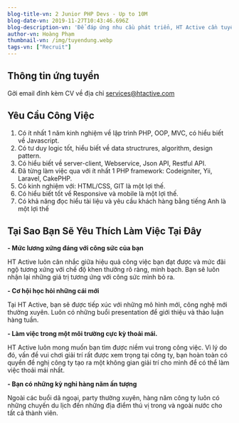 ```yaml
---
blog-title-vn: 2 Junior PHP Devs - Up to 10M
blog-date-vn: 2019-11-27T10:43:46.696Z
blog-description-vn: 'Để đáp ứng nhu cầu phát triển, HT Active cần tuyển 2 PHP Developer.'
author-vn: Hoàng Phạm
thumbnail-vn: /img/tuyendung.webp
tags-vn: ["Recruit"]
---
```

## Thông tin ứng tuyển

Gởi email đính kèm CV về địa chỉ [services@htactive.com](services@htactive.com)

## Yêu Cầu Công Việc

1. Có ít nhất 1 năm kinh nghiệm về lập trình PHP, OOP, MVC, có hiểu biết về Javascript.
2. Có tư duy logic tốt, hiểu biết về data structrures, algorithm, design pattern.
3. Có hiểu biết về server-client, Webservice, Json API, Restful API.
4. Đã từng làm việc qua với ít nhất 1 PHP framework: Codeigniter, Yii, Laravel, CakePHP.
5. Có kinh nghiệm với: HTML/CSS, GIT là một lợi thế.
6. Có hiểu biết tốt về Responsive và mobile là một lợi thế.
7. Có khả năng đọc hiểu tài liệu và yêu cầu khách hàng bằng tiếng Anh là một lợi thế

## Tại Sao Bạn Sẽ Yêu Thích Làm Việc Tại Đây

**\- Mức lương xứng đáng với công sức của bạn**

HT Active luôn cân nhắc giữa hiệu quả công việc bạn đạt được và mức đãi ngộ tương xứng với chế độ khen thưởng rõ ràng, minh bạch. Bạn sẽ luôn nhận lại những giá trị tương ứng với công sức mình bỏ ra.

**\- Cơ hội học hỏi những cái mới**

Tại HT Active, bạn sẽ được tiếp xúc với những mô hình mới, công nghệ mới thường xuyên. Luôn có những buổi presentation để giới thiệu và thảo luận hàng tuần.

**\- Làm việc trong một môi trường cực kỳ thoải mái.**

HT Active luôn mong muốn bạn tìm được niềm vui trong công việc. Vì lý do đó, vấn đề vui chơi giải trí rất được xem trọng tại công ty, bạn hoàn toàn có quyền đề nghị công ty tạo ra một không gian giải trí cho mình để có thể làm việc thoải mái nhất.

**\- Bạn có những kỳ nghỉ hàng năm ấn tượng**

Ngoài các buổi dã ngoại, party thường xuyên, hàng năm công ty luôn có những chuyến du lịch đến những địa điểm thú vị trong và ngoài nước cho tất cả thành viên.
